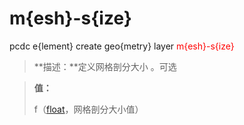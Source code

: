 # m{esh}-s{ize}
pcdc e{lement} create geo{metry} layer <span style='color: red;'>m{esh}-s{ize}</span>
> **描述：**定义网格剖分大小
。可选

> 
> **值：**
> 
> f（[float](数据类型/float/)，网格剖分大小值）

